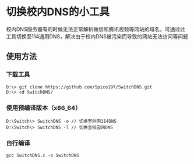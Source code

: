 # 切换校内DNS的小工具
校内DNS服务器有的时候无法正常解析微信和腾讯视频等网站的域名，可通过此工具切换至114通用DNS，解决由于校内DNS被污染而导致的网站无法访问等问题

## 使用方法
### 下载工具
```
D:\> git clone https://github.com/Spico197/SwitchDNS.git
D:\> cd SwitchDNS/
```

### 使用预编译版本（x86_64）
```
D:\Switch\> SwitchDNS -o // 切换至外网114DNS
D:\Switch\> SwitchDNS -l // 切换至校园网DNS
```

### 自行编译
```
gcc SwitchDNS.c -o SwitchDNS
```
